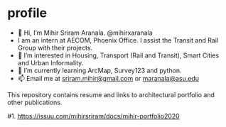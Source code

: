 # profile

- 👋 Hi, I’m Mihir Sriram Aranala. @mihirxaranala
- I am an intern at AECOM, Phoenix Office. I assist the Transit and Rail Group with their projects.
- 👀 I’m interested in Housing, Transport (Rail and Transit), Smart Cities and Urban Informality.
- 🌱 I’m currently learning ArcMap, Survey123 and python.
- 📫 Email me at sriram.mihir@gmail.com or maranala@asu.edu

This repository contains resume and links to architectural portfolio and other publications.

#1. https://issuu.com/mihirsriram/docs/mihir-portfolio2020



